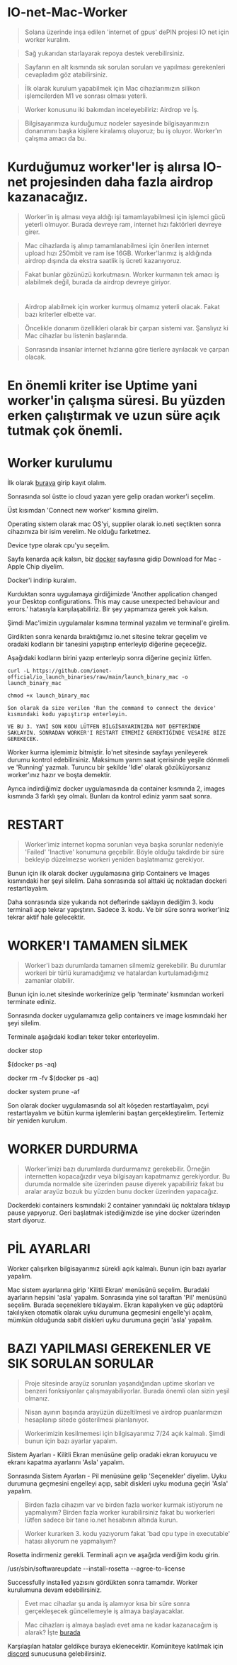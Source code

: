 # IO-net-Mac-Worker

> Solana üzerinde inşa edilen 'internet of gpus' dePIN projesi IO net için worker kuralım.

> Sağ yukarıdan starlayarak repoya destek verebilirsiniz.

> Sayfanın en alt kısmında sık sorulan soruları ve yapılması gerekenleri cevapladım göz atabilirsiniz.

> İlk olarak kurulum yapabilmek için Mac cihazlarımızın silikon işlemcilerden M1 ve sonrası olması yeterli.

> Worker konusunu iki bakımdan inceleyebiliriz: Airdrop ve İş.
  
> Bilgisayarımıza kurduğumuz nodeler sayesinde bilgisayarımızın donanımını başka kişilere kiralamış oluyoruz; bu iş oluyor. Worker'ın çalışma amacı da bu.

  # Kurduğumuz worker'ler iş alırsa IO-net projesinden daha fazla airdrop kazanacağız.
> Worker'in iş alması veya aldığı işi tamamlayabilmesi için işlemci gücü yeterli olmuyor. Burada devreye ram, internet hızı faktörleri devreye girer.
  
> Mac cihazlarda iş alınıp tamamlanabilmesi için önerilen internet upload hızı 250mbit ve ram ise 16GB. Worker'larımız iş aldığında airdrop dışında da ekstra saatlik iş ücreti kazanıyoruz.
  
> Fakat bunlar gözünüzü korkutmasın. Worker kurmanın tek amacı iş alabilmek değil, burada da airdrop devreye giriyor.
#
#



> Airdrop alabilmek için worker kurmuş olmamız yeterli olacak. Fakat bazı kriterler elbette var.

> Öncelikle donanım özellikleri olarak bir çarpan sistemi var. Şanslıyız ki Mac cihazlar bu listenin başlarında.
  
> Sonrasında insanlar internet hızlarına göre tierlere ayrılacak ve çarpan olacak.
  
  # En önemli kriter ise Uptime yani worker'in çalışma süresi. Bu yüzden erken çalıştırmak ve uzun süre açık tutmak çok önemli.
  #
  # Worker kurulumu
  İlk olarak [buraya](https://cloud.io.net/cloud/home) girip kayıt olalım.
  
  Sonrasında sol üstte io cloud yazan yere gelip oradan worker'i seçelim.
  
  Üst kısımdan 'Connect new worker' kısmına girelim.
  
  Operating sistem olarak mac OS'yi, supplier olarak io.neti seçtikten sonra cihazımıza bir isim verelim. Ne olduğu farketmez.
  
  Device type olarak cpu'yu seçelim.

  Sayfa kenarda açık kalsın, biz [docker](https://www.docker.com/products/docker-desktop/) sayfasına gidip Download for Mac - Apple Chip diyelim.

  Docker'i indirip kuralım.

  Kurduktan sonra uygulamaya girdiğimizde 'Another application changed your Desktop configurations. This may cause unexpected behaviour and errors.' hatasıyla karşılaşabiliriz. Bir şey yapmamıza gerek yok kalsın.

  Şimdi Mac'imizin uygulamalar kısmına terminal yazalım ve terminal'e girelim.

  Girdikten sonra kenarda bıraktığımız io.net sitesine tekrar geçelim ve oradaki kodların bir tanesini yapıştırıp enterleyip diğerine geçeceğiz.

  Aşağıdaki kodların birini yazıp enterleyip sonra diğerine geçiniz lütfen.

  ```console
  curl -L https://github.com/ionet-official/io_launch_binaries/raw/main/launch_binary_mac -o launch_binary_mac

  chmod +x launch_binary_mac

  Son olarak da size verilen 'Run the command to connect the device' kısmındaki kodu yapıştırıp enterleyin.

  VE BU 3. YANİ SON KODU LÜTFEN BİLGİSAYARINIZDA NOT DEFTERİNDE SAKLAYIN. SONRADAN WORKER'I RESTART ETMEMİZ GEREKTİĞİNDE VESAİRE BİZE GEREKECEK.
```

  Worker kurma işlemimiz bitmiştir. İo'net sitesinde sayfayı yenileyerek durumu kontrol edebilirsiniz. Maksimum yarım saat içerisinde yeşile dönmeli ve 'Running' yazmalı. Turuncu bir şekilde 'Idle' olarak gözüküyorsanız worker'ınız hazır ve boşta demektir.

  Ayrıca indirdiğimiz docker uygulamasında da container kısmında 2, images kısmında 3 farklı şey olmalı. Bunları da kontrol ediniz yarım saat sonra.

  # RESTART

> Worker'imiz internet kopma sorunları veya başka sorunlar nedeniyle 'Failed' 'Inactive' konumuna geçebilir. Böyle olduğu takdirde bir süre bekleyip düzelmezse workeri yeniden başlatmamız gerekiyor.

Bunun için ilk olarak docker uygulamasına girip Containers ve Images kısmındaki her şeyi silelim. Daha sonrasında sol alttaki üç noktadan dockeri restartlayalım.

Daha sonrasında size yukarıda not defterinde saklayın dediğim 3. kodu terminali açıp tekrar yapıştırın. Sadece 3. kodu. Ve bir süre sonra worker'iniz tekrar aktif hale gelecektir.

# WORKER'I TAMAMEN SİLMEK

> Worker'i bazı durumlarda tamamen silmemiz gerekebilir. Bu durumlar workeri bir türlü kuramadığımız ve hatalardan kurtulamadığımız zamanlar olabilir.

Bunun için io.net sitesinde workerinize gelip 'terminate' kısmından workeri terminate ediniz.

Sonrasında docker uygulamamıza gelip containers ve image kısmındaki her şeyi silelim.

Terminale aşağıdaki kodları teker teker enterleyelim.

docker stop

$(docker ps -aq)

docker rm -fv $(docker ps -aq)

docker system prune -af

Son olarak docker uygulamasında sol alt köşeden restartlayalım, pcyi restartlayalım ve bütün kurma işlemlerini baştan gerçekleştirelim. Tertemiz bir yeniden kurulum.

# WORKER DURDURMA

> Worker'imizi bazı durumlarda durdurmamız gerekebilir. Örneğin internetten kopacağızdır veya bilgisayarı kapatmamız gerekiyordur. Bu durumda normalde site üzerinden pause diyerek yapabiliriz fakat bu aralar arayüz bozuk bu yüzden bunu docker üzerinden yapacağız.

Dockerdeki containers kısmındaki 2 container yanındaki üç noktalara tıklayıp pause yapıyoruz. Geri başlatmak istediğimizde ise yine docker üzerinden start diyoruz.

# PİL AYARLARI

Worker çalışırken bilgisayarımız sürekli açık kalmalı. Bunun için bazı ayarlar yapalım.

Mac sistem ayarlarına girip 'Kilitli Ekran' menüsünü seçelim. Buradaki ayarların hepsini 'asla' yapalım. Sonrasında yine sol taraftan 'Pil' menüsünü seçelim. Burada seçeneklere tıklayalım. Ekran kapalıyken ve güç adaptörü takılıyken otomatik olarak uyku durumuna geçmesini engelle'yi açalım, mümkün olduğunda sabit diskleri uyku durumuna geçiri 'asla' yapalım.

# BAZI YAPILMASI GEREKENLER VE SIK SORULAN SORULAR

> Proje sitesinde arayüz sorunları yaşandığından uptime skorları ve benzeri fonksiyonlar çalışmayabiliyorlar. Burada önemli olan sizin yeşil olmanız.

> Nisan ayının başında arayüzün düzeltilmesi ve airdrop puanlarımızın hesaplanıp sitede gösterilmesi planlanıyor.

> Workerimizin kesilmemesi için bilgisayarımız 7/24 açık kalmalı. Şimdi bunun için bazı ayarlar yapalım.

Sistem Ayarları - Kilitli Ekran menüsüne gelip oradaki ekran koruyucu ve ekranı kapatma ayarlarını 'Asla' yapalım.

Sonrasında Sistem Ayarları - Pil menüsüne gelip 'Seçenekler' diyelim. Uyku durumuna geçmesini engelleyi açıp, sabit diskleri uyku moduna geçiri 'Asla' yapalım.

> Birden fazla cihazım var ve birden fazla worker kurmak istiyorum ne yapmalıyım? Birden fazla worker kurabilirsiniz fakat bu workerleri lütfen sadece bir tane io.net hesabının altında kurun.

> Worker kurarken 3. kodu yazıyorum fakat 'bad cpu type in executable' hatası alıyorum ne yapmalıyım?

Rosetta indirmeniz gerekli. Terminali açın ve aşağıda verdiğim kodu girin.

/usr/sbin/softwareupdate --install-rosetta --agree-to-license

Successfully installed yazısını gördükten sonra tamamdır. Worker kurulumuna devam edebilirsiniz.

> Evet mac cihazlar şu anda iş alamıyor kısa bir süre sonra gerçekleşecek güncellemeyle iş almaya başlayacaklar.

> Mac cihazları iş almaya başladı evet ama ne kadar kazanacağım iş alarak? İşte [burada](https://cloud.io.net/explorer/home)  

 Karşılaşılan hatalar geldikçe buraya eklenecektir. Komüniteye katılmak için [discord](https://discord.com/invite/ionetofficial) sunucusuna gelebilirsiniz.
